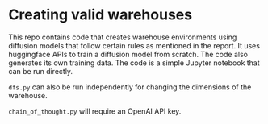 # Creating valid warehouses

This repo contains code that creates warehouse environments using diffusion models that follow certain rules as mentioned in the report. It uses huggingface APIs to train a diffusion model from scratch. The code also generates its own training data. The code is a simple Jupyter notebook that can be run directly.

```dfs.py``` can also be run independently for changing the dimensions of the warehouse.

```chain_of_thought.py``` will require an OpenAI API key.


